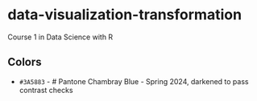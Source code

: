# data-visualization-transformation

Course 1 in Data Science with R

## Colors

- `#3A5883` - # Pantone Chambray Blue - Spring 2024, darkened to pass contrast checks
